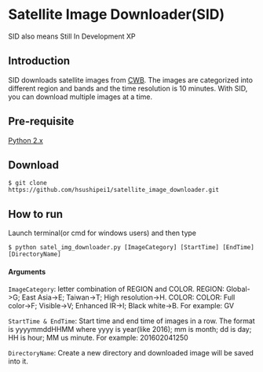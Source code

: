 # Satellite Image Downloader(SID)
SID also means Still In Development XP

## Introduction
SID downloads satellite images from [CWB](http://www.cwb.gov.tw/V7/observe/satellite/Sat_T.htm). The images are categorized into different region and bands and the time resolution is 10 minutes. With SID, you can download multiple images at a time.

## Pre-requisite
[Python 2.x](https://www.python.org)

## Download
```
$ git clone https://github.com/hsushipei1/satellite_image_downloader.git
```

## How to run
Launch terminal(or cmd for windows users) and then type
```
$ python satel_img_downloader.py [ImageCategory] [StartTime] [EndTime] [DirectoryName]
```

#### Arguments
`ImageCategory`: letter combination of REGION and COLOR. REGION: Global->G; East Asia->E; Taiwan->T; High resolution->H. COLOR: COLOR: Full color->F; Visible->V; Enhanced IR->I; Black white->B. For example: GV

`StartTime & EndTime`: Start time and end time of images in a row. The format is yyyymmddHHMM where yyyy is year(like 2016); mm is month; dd is day; HH is hour; MM us minute. For example: 201602041250

`DirectoryName`: Create a new directory and downloaded image will be saved into it.
